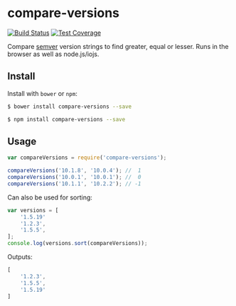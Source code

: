 # compare-versions

[![Build Status][travis-image]][travis-url]
[![Test Coverage][coveralls-image]][coveralls-url]

Compare [semver](http://semver.org/) version strings to find greater, equal or lesser. Runs in the browser as well as node.js/iojs.

## Install

Install with `bower` or `npm`:

```bash
$ bower install compare-versions --save
```

```bash
$ npm install compare-versions --save
```

## Usage

```javascript
var compareVersions = require('compare-versions');

compareVersions('10.1.8', '10.0.4'); //  1
compareVersions('10.0.1', '10.0.1'); //  0
compareVersions('10.1.1', '10.2.2'); // -1
```

Can also be used for sorting:

```javascript
var versions = [
    '1.5.19'
    '1.2.3',
    '1.5.5',
];
console.log(versions.sort(compareVersions));
```

Outputs:

```javascript
[
    '1.2.3',
    '1.5.5',
    '1.5.19'
]
```

[travis-image]: https://img.shields.io/travis/omichelsen/compare-versions/master.svg
[travis-url]: https://travis-ci.org/omichelsen/compare-versions
[coveralls-image]: https://img.shields.io/coveralls/omichelsen/compare-versions/master.svg
[coveralls-url]: https://coveralls.io/r/omichelsen/compare-versions?branch=master
